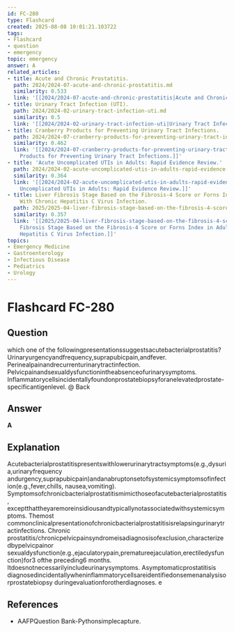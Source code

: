 ```yaml
---
id: FC-280
type: Flashcard
created: 2025-08-08 10:01:21.103722
tags:
- Flashcard
- question
- emergency
topic: emergency
answer: A
related_articles:
- title: Acute and Chronic Prostatitis.
  path: 2024/2024-07-acute-and-chronic-prostatitis.md
  similarity: 0.533
  link: '[[2024/2024-07-acute-and-chronic-prostatitis|Acute and Chronic Prostatitis.]]'
- title: Urinary Tract Infection (UTI).
  path: 2024/2024-02-urinary-tract-infection-uti.md
  similarity: 0.5
  link: '[[2024/2024-02-urinary-tract-infection-uti|Urinary Tract Infection (UTI).]]'
- title: Cranberry Products for Preventing Urinary Tract Infections.
  path: 2024/2024-07-cranberry-products-for-preventing-urinary-tract-infections.md
  similarity: 0.462
  link: '[[2024/2024-07-cranberry-products-for-preventing-urinary-tract-infections|Cranberry
    Products for Preventing Urinary Tract Infections.]]'
- title: 'Acute Uncomplicated UTIs in Adults: Rapid Evidence Review.'
  path: 2024/2024-02-acute-uncomplicated-utis-in-adults-rapid-evidence-review.md
  similarity: 0.364
  link: '[[2024/2024-02-acute-uncomplicated-utis-in-adults-rapid-evidence-review|Acute
    Uncomplicated UTIs in Adults: Rapid Evidence Review.]]'
- title: Liver Fibrosis Stage Based on the Fibrosis-4 Score or Forns Index in Adults
    With Chronic Hepatitis C Virus Infection.
  path: 2025/2025-04-liver-fibrosis-stage-based-on-the-fibrosis-4-score-or-forns.md
  similarity: 0.357
  link: '[[2025/2025-04-liver-fibrosis-stage-based-on-the-fibrosis-4-score-or-forns|Liver
    Fibrosis Stage Based on the Fibrosis-4 Score or Forns Index in Adults With Chronic
    Hepatitis C Virus Infection.]]'
topics:
- Emergency Medicine
- Gastroenterology
- Infectious Disease
- Pediatrics
- Urology
---
```


# Flashcard FC-280

## Question

which one of the followingpresentationssuggestsacutebacterialprostatitis? Urinaryurgencyandfrequency,suprapubicpain,andfever. Perinealpainandrecurrenturinarytractinfection. Pelvicpainandsexualdysfunctionintheabsenceofurinarysymptoms. Inflammatorycellsincidentallyfoundonprostatebiopsyforanelevatedprostate-specificantigenlevel. @ Back

## Answer

**A**

## Explanation

Acutebacterialprostatitispresentswithlowerurinarytractsymptoms(e.g.,dysuria,urinaryfrequency andurgency,suprapubicpain)andanabruptonsetofsystemicsymptomsofinfection(e.g.,fever,chills, nausea,vomiting). Symptomsofchronicbacterialprostatitismimicthoseofacutebacterialprostatitis, exceptthattheyaremoreinsidiousandtypicallynotassociatedwithsystemicsymptoms. Themost commonclinicalpresentationofchronicbacterialprostatitisisrelapsingurinarytractinfections. Chronic prostatitis/chronicpelvicpainsyndromeisadiagnosisofexclusion,characterizedbypelvicpainor sexualdysfunction(e.g.,ejaculatorypain,prematureejaculation,erectiledysfunction)for3 ofthe preceding6 months. Itdoesnotnecessarilyincludeurinarysymptoms. Asymptomaticprostatitisis diagnosedincidentallywheninflammatorycellsareidentifiedonsemenanalysisorprostatebiopsy duringevaluationforotherdiagnoses. e

## References

- AAFPQuestion Bank-Pythonsimplecapture.

